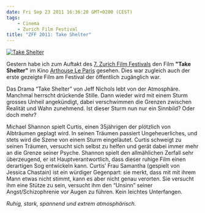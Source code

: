 ```yaml
---
date: Fri Sep 23 2011 16:36:20 GMT+0200 (CEST)
tags: 
    - Cinema
    - Zurich Film Festival
title: "ZFF 2011: Take Shelter"
---
```



[![Take
Shelter](http://media.tumblr.com/tumblr_lryyy24HnR1qa2z4q.jpg "Take Shelter")](http://www.zurichfilmfestival.org/de//filme/1471/take-shelter/)

Gestern habe ich zum Auftakt des [7. Zurich Film
Festivals](http://www.zurichfilmfestival.org) den Film **"Take
Shelter"** im Kino [Arthouse Le
Paris](http://www.arthouse.ch/kino/leparis) gesehen. Dies war zugleich
auch der erste gezeigte Film am Festival der öffentlich zugänglich war.

Das Drama “Take Shelter” von Jeff Nichols lebt von der Atmosphäre.
Manchmal herrscht drückende Stille. Dann wieder wird mit einem Sturm
grosses Unheil angekündigt, dabei verschwimmen die Grenzen zwischen
Realität und Wahn zunehmend. Ist dieser Sturm nun nur ein Sinnbild? Oder
doch mehr?

Michael Shannon spielt Curtis, einen 35jährigen der plötzlich von
Albträumen geplagt wird. In seinen Träumen passiert Ungeheuerliches, und
stets wird die Szene von einem Sturm eingeläutet. Curtis schweigt zu
seinen Träumen, versucht sich selbst zu helfen und gerät dabei immer
mehr an die Grenze seiner Psyche. Shannon spielt den allmählichen
Zerfall sehr überzeugend, er ist Hauptverantwortlich, dass dieser ruhige
Film einen derartigen Sog entwickeln kann. Curtis’ Frau Samantha
(gespielt von Jessica Chastain) ist ein würdiger Gegenpart: sie merkt,
dass mit mit ihrem Mann etwas nicht stimmt, kann es aber nicht genau
verorten. Sie versucht ihm eine Stütze zu sein, versucht ihm den
“Unsinn” seiner Angst/Schizophrenie vor Augen zu führen. Kein leichtes
Unterfangen.

*Ruhig, stark, spannend und extrem atmosphärisch.*

